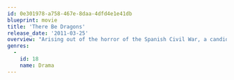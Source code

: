 ```yaml
---
id: 0e301978-a758-467e-8daa-4dfd4e1e41db
blueprint: movie
title: 'There Be Dragons'
release_date: '2011-03-25'
overview: "Arising out of the horror of the Spanish Civil War, a candidate for canonization is investigated by a journalist who discovers his own estranged father had a deep, dark and devastating connection to the saint's life.While researching the life of Josemaria Escriva, the controversial founder of Opus Dei, the young journalist Robert uncovers hidden stories of his estranged father Manolo, and is taken on a journey through the dark, terrible secrets of his family’s past."
genres:
  -
    id: 18
    name: Drama
---
```

